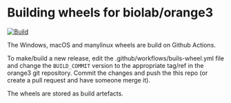 # Building wheels for biolab/orange3

[![Build](https://github.com/ales-erjavec/orange3-wheels/actions/workflows/build-wheel.yml/badge.svg)](https://github.com/ales-erjavec/orange3-wheels/actions/workflows/build-wheel.yml)

The Windows, macOS and manylinux wheels are build on Github Actions.

To make/build a new release, edit the .github/workflows/buils-wheel.yml file and
change the `BUILD_COMMIT` version to the appropriate tag/ref in the orange3
git repository. Commit the changes and push the this repo (or create a pull
request and have someone merge it).

The wheels are stored as build artefacts.

